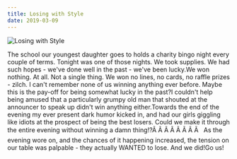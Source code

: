 ```yaml
---
title: Losing with Style
date: 2019-03-09
---
```


![Losing with Style](https://source.unsplash.com/qTpc0Vj4YoE/1600x900)

The school our youngest daughter goes to holds a charity bingo night every couple of terms. Tonight was one of those nights. We took supplies. We had such hopes - we've done well in the past - we've been lucky.We won nothing. At all. Not a single thing. We won no lines, no cards, no raffle prizes - zilch. I can't remember none of us winning anything ever before. Maybe this is the pay-off for being somewhat lucky in the past?I couldn't help being amused that a particularly grumpy old man that shouted at the announcer to speak up didn't win anything either.Towards the end of the evening my ever present dark humor kicked in, and had our girls giggling like idiots at the prospect of being the best losers. Could we make it through the entire evening without winning a damn thing!?Ã Ã Ã Ã Ã Ã Ã Ã   As the evening wore on, and the chances of it happening increased, the tension on our table was palpable - they actually WANTED to lose. And we did!Go us!